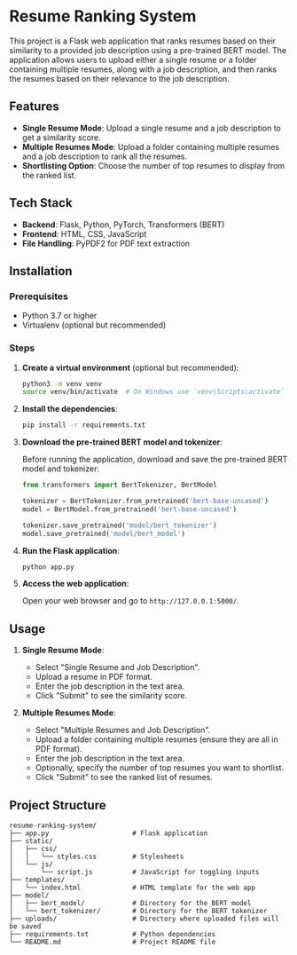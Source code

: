# Resume Ranking System

This project is a Flask web application that ranks resumes based on their similarity to a provided job description using a pre-trained BERT model. The application allows users to upload either a single resume or a folder containing multiple resumes, along with a job description, and then ranks the resumes based on their relevance to the job description.

## Features

- **Single Resume Mode**: Upload a single resume and a job description to get a similarity score.
- **Multiple Resumes Mode**: Upload a folder containing multiple resumes and a job description to rank all the resumes.
- **Shortlisting Option**: Choose the number of top resumes to display from the ranked list.

## Tech Stack

- **Backend**: Flask, Python, PyTorch, Transformers (BERT)
- **Frontend**: HTML, CSS, JavaScript
- **File Handling**: PyPDF2 for PDF text extraction

## Installation

### Prerequisites

- Python 3.7 or higher
- Virtualenv (optional but recommended)

### Steps

1. **Create a virtual environment** (optional but recommended):

    ```bash
    python3 -m venv venv
    source venv/bin/activate  # On Windows use `venv\Scripts\activate`
    ```

2. **Install the dependencies**:

    ```bash
    pip install -r requirements.txt
    ```

3. **Download the pre-trained BERT model and tokenizer**:

    Before running the application, download and save the pre-trained BERT model and tokenizer:

    ```python
    from transformers import BertTokenizer, BertModel

    tokenizer = BertTokenizer.from_pretrained('bert-base-uncased')
    model = BertModel.from_pretrained('bert-base-uncased')

    tokenizer.save_pretrained('model/bert_tokenizer')
    model.save_pretrained('model/bert_model')
    ```

4. **Run the Flask application**:

    ```bash
    python app.py
    ```

5. **Access the web application**:

    Open your web browser and go to `http://127.0.0.1:5000/`.

## Usage

1. **Single Resume Mode**:
   - Select "Single Resume and Job Description".
   - Upload a resume in PDF format.
   - Enter the job description in the text area.
   - Click "Submit" to see the similarity score.

2. **Multiple Resumes Mode**:
   - Select "Multiple Resumes and Job Description".
   - Upload a folder containing multiple resumes (ensure they are all in PDF format).
   - Enter the job description in the text area.
   - Optionally, specify the number of top resumes you want to shortlist.
   - Click "Submit" to see the ranked list of resumes.

## Project Structure

```plaintext
resume-ranking-system/
├── app.py                     # Flask application
├── static/
│   ├── css/
│   │   └── styles.css         # Stylesheets
│   └── js/
│       └── script.js          # JavaScript for toggling inputs
├── templates/
│   └── index.html             # HTML template for the web app
├── model/
│   ├── bert_model/            # Directory for the BERT model
│   └── bert_tokenizer/        # Directory for the BERT tokenizer
├── uploads/                   # Directory where uploaded files will be saved
├── requirements.txt           # Python dependencies
└── README.md                  # Project README file
